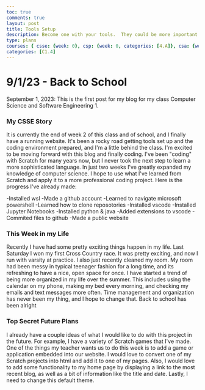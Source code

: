 ```yaml
---
toc: true
comments: true
layout: post
title: Tools Setup
description: Become one with your tools.  They could be more important than code, code, code.
type: plans
courses: { csse: {week: 0}, csp: {week: 0, categories: [4.A]}, csa: {week: 0} }
categories: [C1.4]
---
```


# 9/1/23 - Back to School

September 1, 2023: This is the first post for my blog for my class Computer Science and Software Engineering 1.

### My CSSE Story
It is currently the end of week 2 of this class and of school, and I finally have a running website. It's been a rocky road getting tools set up and the coding environment prepared, and I'm a little behind the class. I'm excited to be moving forward with this blog and finally coding. I've been "coding" with Scratch for many years now, but I never took the next step to learn a more sophisticated language. In just two weeks I've greatly expanded my knowledge of computer science. I hope to use what I've learned from Scratch and apply it to a more professional coding project. Here is the progress I've already made:

-Installed wsl
-Made a github account
-Learned to navigate microsoft powershell
-Learned how to clone reposotories
-Installed vscode
-Installed Jupyter Notebooks
-Installed python & java
-Added extensions to vscode
-Commited files to github
-Made a public website

### This Week in my Life
Recently I have had some pretty exciting things happen in my life. Last Saturday I won my first Cross Country race. It was pretty exciting, and now I run with varsity at practice. I also just recently cleaned my room. My room had been messy in typical teenager fashion for a long time, and its refreshing to have a nice, open space for once. I have started a trend of being more organized in my life over the summer. This includes using the calendar on my phone, making my bed every morning, and checking my emails and text messages more often. Time management and organization has never been my thing, and I hope to change that. Back to school has been alright 

### Top Secret Future Plans
I already have a couple ideas of what I would like to do with this project in the future. For example, I have a variety of Scratch games that I've made. One of the things my teacher wants us to do this week is to add a game or application embedded into our website. I would love to convert one of my Scratch projects into html and add it to one of my pages. Also, I would love to add some functionality to my home page by displaying a link to the most recent blog, as well as a bit of information like the title and date. Lastly, I need to change this default theme.
